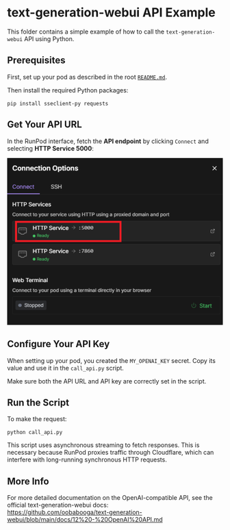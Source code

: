 # text-generation-webui API Example

This folder contains a simple example of how to call the `text-generation-webui` API using Python.

## Prerequisites

First, set up your pod as described in the root [`README.md`](../README.md).

Then install the required Python packages:

```
pip install sseclient-py requests
```

## Get Your API URL

In the RunPod interface, fetch the **API endpoint** by clicking `Connect` and selecting **HTTP Service 5000**:

![5000](../images/port_5000.png)

## Configure Your API Key

When setting up your pod, you created the `MY_OPENAI_KEY` secret. Copy its value and use it in the `call_api.py` script.

Make sure both the API URL and API key are correctly set in the script.

## Run the Script

To make the request:

```
python call_api.py
```

This script uses asynchronous streaming to fetch responses. This is necessary because RunPod proxies traffic through Cloudflare, which can interfere with long-running synchronous HTTP requests.

## More Info

For more detailed documentation on the OpenAI-compatible API, see the official text-generation-webui docs:  
https://github.com/oobabooga/text-generation-webui/blob/main/docs/12%20-%20OpenAI%20API.md
